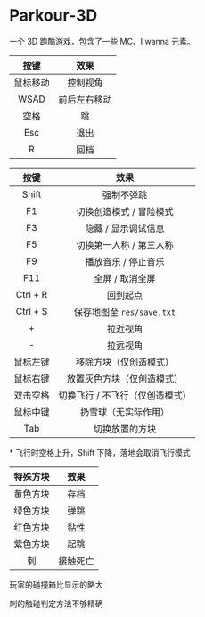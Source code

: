 # Parkour-3D

一个 3D 跑酷游戏，包含了一些 MC、I wanna 元素。

| 按键 | 效果 |
| :-: | :-: |
| 鼠标移动 | 控制视角 |
| WSAD | 前后左右移动 |
| 空格 | 跳 |
| Esc | 退出 |
| R | 回档 |

|按键|效果|
|:-:|:-:|
| Shift | 强制不弹跳 |
| F1 | 切换创造模式 / 冒险模式 |
| F3 | 隐藏 / 显示调试信息 |
| F5 | 切换第一人称 / 第三人称 |
| F9 | 播放音乐 / 停止音乐 |
| F11 | 全屏 / 取消全屏 |
| Ctrl + R | 回到起点 |
| Ctrl + S | 保存地图至 `res/save.txt` |
| + | 拉近视角 |
| - | 拉远视角 |
| 鼠标左键 | 移除方块（仅创造模式） |
| 鼠标右键 | 放置灰色方块（仅创造模式） |
| 双击空格 | 切换飞行 / 不飞行（仅创造模式） |
| 鼠标中键 | 扔雪球（无实际作用） |
| Tab | 切换放置的方块 |

\* 飞行时空格上升，Shift 下降，落地会取消飞行模式

| 特殊方块 | 效果 |
| :-: | :-: |
| 黄色方块 | 存档 |
| 绿色方块 | 弹跳 |
| 红色方块 | 黏性 |
| 紫色方块 | 起跳 |
| 刺 | 接触死亡 |

玩家的碰撞箱比显示的略大

刺的触碰判定方法不够精确

